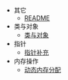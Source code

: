 * 其它
  * [README](C++程序设计/README.md)
* 类与对象
  * [类与对象](C++程序设计/类与对象/类与对象.md)
* 指针
  * [指针补充](C++程序设计/指针/指针补充.md)
* 内存操作
  * [动态内存分配](C++程序设计/内存操作/动态内存分配.md)
